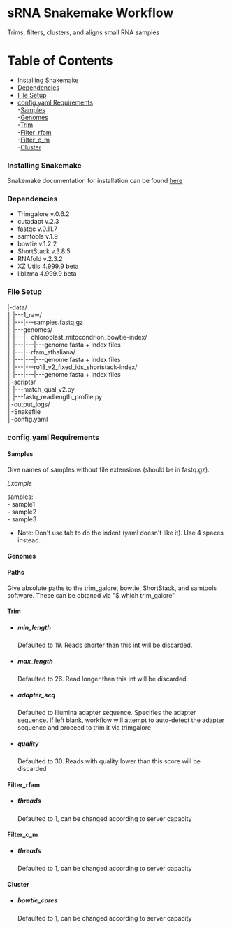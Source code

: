 # sRNA Snakemake Workflow

Trims, filters, clusters, and aligns small RNA samples

Table of Contents
=================
* [Installing Snakemake](#install)
* [Dependencies](#dependencies)    
* [File Setup](#file-setup)    
* [config\.yaml Requirements](#config-yaml-requirements)    
  -[Samples](#samples)    
  -[Genomes](#genomes)    
  -[Trim](#trim)    
  -[Filter_rfam](#filter_rfam)    
  -[Filter_c_m](#filter_c_m)    
  -[Cluster](#cluster)    


### Installing Snakemake

Snakemake documentation for installation can be found [here](https://snakemake.readthedocs.io/en/stable/getting_started/installation.html)    

### Dependencies

* Trimgalore v.0.6.2    
* cutadapt v.2.3    
* fastqc v.0.11.7    
* samtools v.1.9    
* bowtie v.1.2.2    
* ShortStack v.3.8.5    
* RNAfold v.2.3.2    
* XZ Utils 4.999.9 beta    
* liblzma 4.999.9 beta    


### File Setup

|-data/    
│       |---1_raw/    
│       |---|---samples.fastq.gz    
│       |---genomes/    
│       |---|--chloroplast_mitocondrion_bowtie-index/    
│       |---|---|---genome fasta + index files    
│       |---|--rfam_athaliana/    
│       |---|---|---genome fasta + index files    
│       |---|---ro18_v2_fixed_ids_shortstack-index/    
│       |---|---|---genome fasta + index files    
│-scripts/        
│      |---match_qual_v2.py     
│      |---fastq_readlength_profile.py      
│-output_logs/      
│-Snakefile     
│-config.yaml    


### config\.yaml Requirements

#### Samples

Give names of samples without file extensions (should be in fastq.gz). 

*Example*

samples:    
       - sample1    
       - sample2    
       - sample3    
    
* Note: Don't use tab to do the indent (yaml doesn't like it). Use 4 spaces instead.


#### Genomes


#### Paths

Give absolute paths to the trim_galore, bowtie, ShortStack, and samtools software. These can be obtaned via "$ which trim_galore"

#### Trim


* ##### min_length

   Defaulted to 19. Reads shorter than this int will be discarded.

* ##### max_length

   Defaulted to 26. Read longer than this int will be discarded.

* ##### adapter_seq

   Defaulted to Illumina adapter sequence. Specifies the adapter sequence. If left blank, workflow will attempt to auto-detect the adapter sequence and proceed to trim it via trimgalore

* ##### quality

   Defaulted to 30. Reads with quality lower than this score will be discarded



#### Filter_rfam

* ##### threads    
   Defaulted to 1, can be changed according to server capacity
    
#### Filter_c_m

* ##### threads    
   Defaulted to 1, can be changed according to server capacity
#### Cluster

* ##### bowtie_cores    
   Defaulted to 1, can be changed according to server capacity
   
